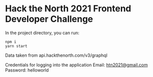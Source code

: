 # Hack the North 2021 Frontend Developer Challenge

In the project directory, you can run:

```
npm i
yarn start
```

Data taken from api.hackthenorth.com/v3/graphql

Credentials for logging into the application
Email: htn2021@gmail.com 
Password: helloworld
